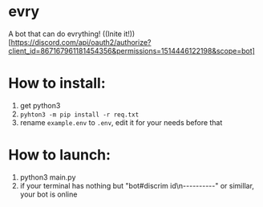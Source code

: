 # evry
A bot that can do evrything! ((Inite it!))[https://discord.com/api/oauth2/authorize?client_id=867167961181454356&permissions=1514446122198&scope=bot]
# How to install:
1. get python3
2. `pyhton3 -m pip install -r req.txt`
3. rename `example.env` to `.env`, edit it for your needs before that
# How to launch:
1. python3 main.py
2. if your terminal has nothing but "bot#discrim id\n----------" or simillar, your bot is online
